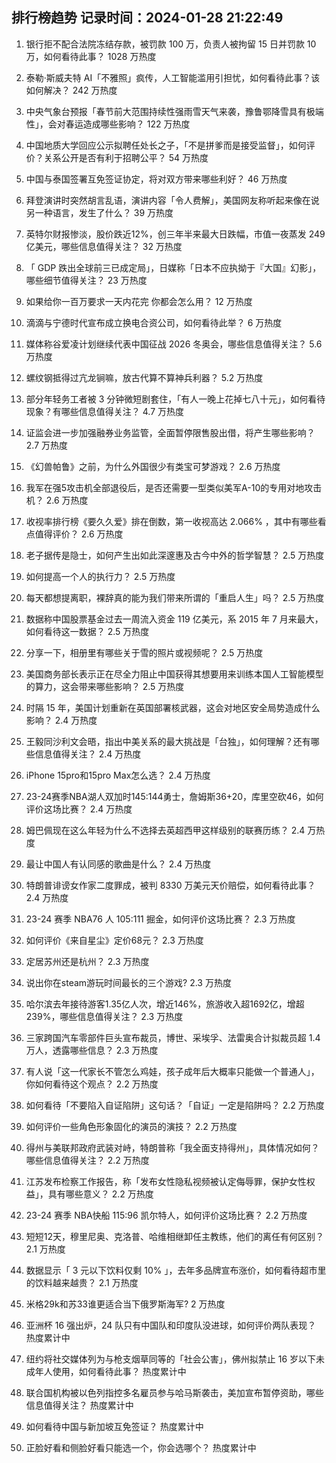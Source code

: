 
## 排行榜趋势 记录时间：2024-01-28 21:22:49
  
  1. 银行拒不配合法院冻结存款，被罚款 100 万，负责人被拘留 15 日并罚款 10 万，如何看待此事？ 1028 万热度
    
  2. 泰勒·斯威夫特 AI「不雅照」疯传，人工智能滥用引担忧，如何看待此事？该如何解决？ 242 万热度
    
  3. 中央气象台预报「春节前大范围持续性强雨雪天气来袭，豫鲁鄂降雪具有极端性」，会对春运造成哪些影响？ 122 万热度
    
  4. 中国地质大学回应公示拟聘任处长之子，「不是拼爹而是接受监督」，如何评价？关系公开是否有利于招聘公平？ 54 万热度
    
  5. 中国与泰国签署互免签证协定，将对双方带来哪些利好？ 46 万热度
    
  6. 拜登演讲时突然胡言乱语，演讲内容「令人费解」，美国网友称听起来像在说另一种语言，发生了什么？ 39 万热度
    
  7. 英特尔财报惨淡，股价跌近12%，创三年半来最大日跌幅，市值一夜蒸发 249 亿美元，哪些信息值得关注？ 32 万热度
    
  8. 「 GDP 跌出全球前三已成定局」，日媒称「日本不应执拗于『大国』幻影」，哪些细节值得关注？ 23 万热度
    
  9. 如果给你一百万要求一天内花完 你都会怎么用？ 12 万热度
    
  10. 滴滴与宁德时代宣布成立换电合资公司，如何看待此举？ 6 万热度
    
  11. 媒体称谷爱凌计划继续代表中国征战 2026 冬奥会，哪些信息值得关注？ 5.6 万热度
    
  12. 螺纹钢抵得过亢龙锏嘛，放古代算不算神兵利器？ 5.2 万热度
    
  13. 部分年轻务工者被 3 分钟微短剧套住，「有人一晚上花掉七八十元」，如何看待现象？有哪些信息值得关注？ 4.7 万热度
    
  14. 证监会进一步加强融券业务监管，全面暂停限售股出借，将产生哪些影响？ 2.7 万热度
    
  15. 《幻兽帕鲁》之前，为什么外国很少有类宝可梦游戏？ 2.6 万热度
    
  16. 我军在强5攻击机全部退役后，是否还需要一型类似美军A-10的专用对地攻击机？ 2.6 万热度
    
  17. 收视率排行榜《要久久爱》排在倒数，第一收视高达 2.066% ，其中有哪些看点值得评价？ 2.6 万热度
    
  18. 老子据传是隐士，如何产生出如此深邃惠及古今中外的哲学智慧？ 2.5 万热度
    
  19. 如何提高一个人的执行力？ 2.5 万热度
    
  20. 每天都想提离职，裸辞真的能为我们带来所谓的「重启人生」吗？ 2.5 万热度
    
  21. 数据称中国股票基金过去一周流入资金 119 亿美元，系 2015 年 7 月来最大，如何看待这一数据？ 2.5 万热度
    
  22. 分享一下，相册里有哪些关于雪的照片或视频呢？ 2.5 万热度
    
  23. 美国商务部长表示正在尽全力阻止中国获得其想要用来训练本国人工智能模型的算力，这会带来哪些影响？ 2.5 万热度
    
  24. 时隔 15 年，美国计划重新在英国部署核武器，这会对地区安全局势造成什么影响？ 2.4 万热度
    
  25. 王毅同沙利文会晤，指出中美关系的最大挑战是「台独」，如何理解？还有哪些信息值得关注？ 2.4 万热度
    
  26. iPhone 15pro和15pro Max怎么选？ 2.4 万热度
    
  27. 23-24赛季NBA湖人双加时145:144勇士，詹姆斯36+20，库里空砍46，如何评价这场比赛？ 2.4 万热度
    
  28. 姆巴佩现在这么年轻为什么不选择去英超西甲这样级别的联赛历练？ 2.4 万热度
    
  29. 最让中国人有认同感的歌曲是什么？ 2.4 万热度
    
  30. 特朗普诽谤女作家二度罪成，被判 8330 万美元天价赔偿，如何看待此事？ 2.4 万热度
    
  31. 23-24 赛季 NBA76 人 105:111 掘金，如何评价这场比赛？ 2.3 万热度
    
  32. 如何评价《来自星尘》定价68元？ 2.3 万热度
    
  33. 定居苏州还是杭州？ 2.3 万热度
    
  34. 说出你在steam游玩时间最长的三个游戏? 2.3 万热度
    
  35. 哈尔滨去年接待游客1.35亿人次，增近146%，旅游收入超1692亿，增超239%，哪些信息值得关注？ 2.3 万热度
    
  36. 三家跨国汽车零部件巨头宣布裁员，博世、采埃孚、法雷奥合计拟裁员超 1.4 万人，透露哪些信息？ 2.3 万热度
    
  37. 有人说「这一代家长不管怎么鸡娃，孩子成年后大概率只能做一个普通人」，你如何看待这个观点？ 2.2 万热度
    
  38. 如何看待「不要陷入自证陷阱」这句话？「自证」一定是陷阱吗？ 2.2 万热度
    
  39. 如何评价一些角色形象固化的演员的演技？ 2.2 万热度
    
  40. 得州与美联邦政府武装对峙，特朗普称「我全面支持得州」，具体情况如何？哪些信息值得关注？ 2.2 万热度
    
  41. 江苏发布检察工作报告，称「发布女性隐私视频被认定侮辱罪，保护女性权益」，具有哪些意义？ 2.2 万热度
    
  42. 23-24 赛季 NBA快船 115:96 凯尔特人，如何评价这场比赛？ 2.2 万热度
    
  43. 短短12天，穆里尼奥、克洛普、哈维相继卸任主教练，他们的离任有何区别？ 2.1 万热度
    
  44. 数据显示「 3 元以下饮料仅剩 10% 」，去年多品牌宣布涨价，如何看待超市里的饮料越来越贵？ 2.1 万热度
    
  45. 米格29k和苏33谁更适合当下俄罗斯海军? 2 万热度
    
  46. 亚洲杯 16 强出炉，24 队只有中国队和印度队没进球，如何评价两队表现？ 热度累计中
    
  47. 纽约将社交媒体列为与枪支烟草同等的「社会公害」，佛州拟禁止 16 岁以下未成年人使用，如何看待此事？ 热度累计中
    
  48. 联合国机构被以色列指控多名雇员参与哈马斯袭击，美加宣布暂停资助，哪些信息值得关注？ 热度累计中
    
  49. 如何看待中国与新加坡互免签证？ 热度累计中
    
  50. 正脸好看和侧脸好看只能选一个，你会选哪个？ 热度累计中
    